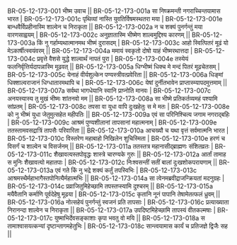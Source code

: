 BR-05-12-173-001  	भीष्म उवाच ||
BR-05-12-173-001a	सा निष्क्रमन्ती नगराच्चिन्तयामास भारत |
BR-05-12-173-001c	पृथिव्यां नास्ति युवतिर्विषमस्थतरा मया |
BR-05-12-173-001e 	बान्धवैर्विप्रहीनास्मि शाल्वेन च निराकृता ||
BR-05-12-173-002a	न च शक्यं पुनर्गन्तुं मया वारणसाह्वयम् |
BR-05-12-173-002c	अनुज्ञातास्मि भीष्मेण शाल्वमुद्दिश्य कारणम् ||
BR-05-12-173-003a	किं नु गर्हाम्यथात्मानमथ भीष्मं दुरासदम् |
BR-05-12-173-003c	आहो स्वित्पितरं मूढं यो मेऽकार्षीत्स्वयंवरम् ||
BR-05-12-173-004a	ममायं स्वकृतो दोषो याहं भीष्मरथात्तदा |
BR-05-12-173-004c	प्रवृत्ते वैशसे युद्धे शाल्वार्थं नापतं पुरा |
BR-05-12-173-004e 	तस्येयं फलनिर्वृत्तिर्यदापन्नास्मि मूढवत् ||
BR-05-12-173-005a	धिग्भीष्मं धिक्च मे मन्दं पितरं मूढचेतसम् |
BR-05-12-173-005c	येनाहं वीर्यशुल्केन पण्यस्त्रीवत्प्रवेरिता ||
BR-05-12-173-006a	धिङ्मां धिक्शाल्वराजानं धिग्धातारमथापि च |
BR-05-12-173-006c	येषां दुर्नीतभावेन प्राप्तास्म्यापदमुत्तमाम् ||
BR-05-12-173-007a	सर्वथा भागधेयानि स्वानि प्राप्नोति मानवः |
BR-05-12-173-007c	अनयस्यास्य तु मुखं भीष्मः शांतनवो मम ||
BR-05-12-173-008a	सा भीष्मे प्रतिकर्तव्यमहं पश्यामि सांप्रतम् |
BR-05-12-173-008c	तपसा वा युधा वापि दुःखहेतुः स मे मतः |
BR-05-12-173-008e 	को नु भीष्मं युधा जेतुमुत्सहेत महीपतिः ||
BR-05-12-173-009a	एवं सा परिनिश्चित्य जगाम नगराद्बहिः |
BR-05-12-173-009c	आश्रमं पुण्यशीलानां तापसानां महात्मनाम् |
BR-05-12-173-009e 	ततस्तामवसद्रात्रिं तापसैः परिवारिता ||
BR-05-12-173-010a	आचख्यौ च यथा वृत्तं सर्वमात्मनि भारत |
BR-05-12-173-010c	विस्तरेण महाबाहो निखिलेन शुचिस्मिता |
BR-05-12-173-010e 	हरणं च विसर्गं च शाल्वेन च विसर्जनम् ||
BR-05-12-173-011a	ततस्तत्र महानासीद्ब्राह्मणः संशितव्रतः |
BR-05-12-173-011c	शैखावत्यस्तपोवृद्धः शास्त्रे चारण्यके गुरुः ||
BR-05-12-173-012a	आर्तां तामाह स मुनिः शैखावत्यो महातपाः |
BR-05-12-173-012c	निःश्वसन्तीं सतीं बालां दुःखशोकपरायणाम् ||
BR-05-12-173-013a	एवं गते किं नु भद्रे शक्यं कर्तुं तपस्विभिः |
BR-05-12-173-013c	आश्रमस्थैर्महाभागैस्तपोनित्यैर्महात्मभिः ||
BR-05-12-173-014a	सा त्वेनमब्रवीद्राजन्क्रियतां मदनुग्रहः |
BR-05-12-173-014c	प्रव्राजितुमिहेच्छामि तपस्तप्स्यामि दुश्चरम् ||
BR-05-12-173-015a	मयैवैतानि कर्माणि पूर्वदेहेषु मूढया |
BR-05-12-173-015c	कृतानि नूनं पापानि तेषामेतत्फलं ध्रुवम् ||
BR-05-12-173-016a	नोत्सहेयं पुनर्गन्तुं स्वजनं प्रति तापसाः |
BR-05-12-173-016c	प्रत्याख्याता निरानन्दा शाल्वेन च निराकृता ||
BR-05-12-173-017a	उपदिष्टमिहेच्छामि तापस्यं वीतकल्मषाः |
BR-05-12-173-017c	युष्माभिर्देवसङ्काशाः कृपा भवतु वो मयि ||
BR-05-12-173-018a	स तामाश्वासयत्कन्यां दृष्टान्तागमहेतुभिः |
BR-05-12-173-018c	सान्त्वयामास कार्यं च प्रतिजज्ञे द्विजैः सह ||
